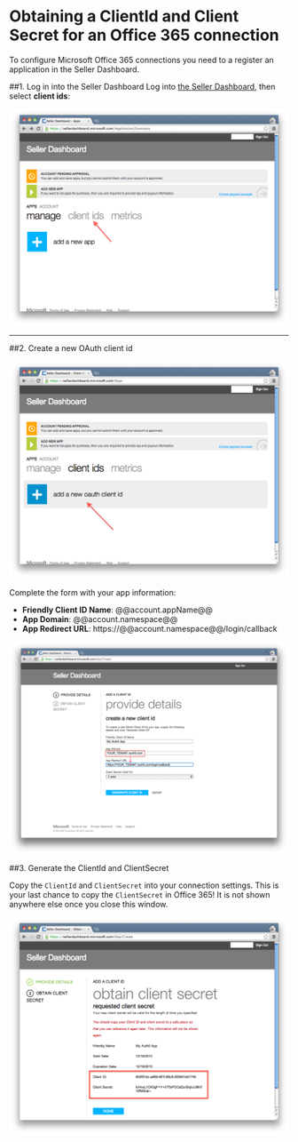 # Obtaining a ClientId and Client Secret for an Office 365 connection

To configure Microsoft Office 365 connections you need to a register an application in the Seller Dashboard.

##1. Log in into the Seller Dashboard
Log into [the Seller Dashboard](https://sellerdashboard.microsoft.com), then select __client ids__:

![](../media/articles/o365-clientid/o365-portal-1.png)

---

##2. Create a new OAuth client id

![](../media/articles/o365-clientid/o365-portal-2.png)

Complete the form with your app information:

* **Friendly Client ID Name**: @@account.appName@@
* **App Domain**: @@account.namespace@@
* **App Redirect URL**: https://@@account.namespace@@/login/callback

![](../media/articles/o365-clientid/o365-portal-3.png)

##3. Generate the ClientId and ClientSecret

Copy the `ClientId` and `ClientSecret` into your connection settings. This is your last chance to copy the `ClientSecret` in Office 365! It is not shown anywhere else once you close this window.

![](../media/articles/o365-clientid/o365-portal-4.png)
